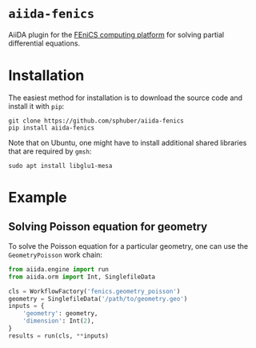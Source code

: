 # `aiida-fenics`

AiiDA plugin for the [FEniCS computing platform](https://fenicsproject.org/) for solving partial differential equations.


# Installation

The easiest method for installation is to download the source code and install it with `pip`:

    git clone https://github.com/sphuber/aiida-fenics
    pip install aiida-fenics

Note that on Ubuntu, one might have to install additional shared libraries that are required by `gmsh`:

    sudo apt install libglu1-mesa


# Example

## Solving Poisson equation for geometry

To solve the Poisson equation for a particular geometry, one can use the `GeometryPoisson` work chain:

```python
from aiida.engine import run
from aiida.orm import Int, SinglefileData

cls = WorkflowFactory('fenics.geometry_poisson')
geometry = SinglefileData('/path/to/geometry.geo')
inputs = {
    'geometry': geometry,
    'dimension': Int(2),
}
results = run(cls, **inputs)
```
